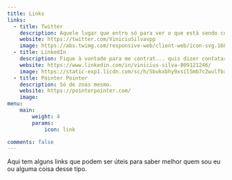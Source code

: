 ```yaml
---
title: Links
links:
  - title: Twitter
    description: Aquele lugar que entro só para ver o que está sendo comentado no mundo.
    website: https://twitter.com/ViniciuSilvavpp
    image: https://abs.twimg.com/responsive-web/client-web/icon-svg.168b89d8.svg
  - title: LinkedIn
    description: Fique à vontade para me contrat... quis dizer contatar.
    website: https://www.linkedin.com/in/vinicius-silva-809121246/
    image: https://static-exp1.licdn.com/sc/h/5bukxbhy9xsil5mb7c2wulfbx
  - title: Pointer Pointer
    description: Só de zoas mesmo.
    website: https://pointerpointer.com/
    image: 
menu:
    main: 
        weight: 4
        params:
            icon: link

comments: false
--- 
```


Aqui tem alguns links que podem ser úteis para saber melhor quem sou eu ou alguma coisa desse tipo.